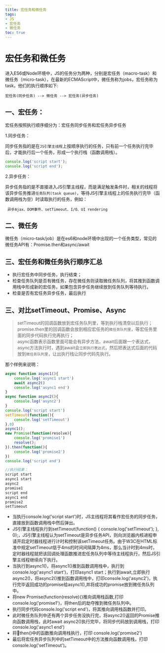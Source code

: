 ```yaml
---
title: 宏任务和微任务
tags: 
- JS
- 宏任务
- 微任务
toc: true
---
```

# 宏任务和微任务
进入ES6或Node环境中，JS的任务分为两种，分别是宏任务（macro-task）和微任务（micro-task），在最新的ECMAScript中，微任务称为jobs，宏任务称为task，他们的执行顺序如下:

`宏任务(同步任务) --> 微任务 --> 宏任务(异步任务)`
## 一、宏任务：
宏任务按照执行顺序细分为：宏任务同步任务和宏任务异步任务

  1.同步任务：

  同步任务指的是在`JS引擎主线程`上按顺序执行的任务，只有前一个任务执行完毕后，才能执行后一个任务，形成一个执行栈（函数调用栈）。
  ```js
  console.log('script start');
  console.log('script end');
  ```
  2.异步任务：

  异步任务指的是不直接进入JS引擎主线程，而是满足触发条件时，相关的线程将该异步任务推进`任务队列(task queue)`，等待JS引擎主线程上的任务执行完毕（函数调用栈为空）时读取执行的任务，例如：

 ` 异步Ajax、DOM事件、setTimeout、I/O、UI rendering`


## 二、微任务
微任务（micro-task/job）是在es6和node环境中出现的一个任务类型，常见的微任务API有：Promise.then和async/await

## 三、宏任务和微任务执行顺序汇总
* 执行宏任务中同步任务，执行结束；
* 检查任务队列是否有微任务，存在微任务则读取微任务队列，将其推到函数调用栈中形成新的宏任务，如果包含异步任务继续放到任务队列等待执行。
* 检查是否有宏任务异步任务，最后执行

<!--more-->
## 三、对比setTimeout、Promise、Async
>setTimeout的回调函数放到宏任务队列里，等到执行栈清空以后执行；<br>
promise.then里的回调函数会放到相应宏任务的`微任务队列里`，等宏任务里面的同步代码执行完再执行；<br>
async函数表示函数里面可能会有异步方法，await后面跟一个表达式，async方法执行时，遇到await会`立即执行表达式`，然后把表达式后面的代码放到`微任务队列里`，让出执行栈让同步代码先执行。

那个样例来说明：
```js
async function async1(){
    console.log('async1 start')
    await async2()
    console.log('async1 end')
}
async function async2(){
    console.log('async2')
}
console.log('script start')
setTimeout(function(){
    console.log('setTimeout')
},0)  
async1();
new Promise(function(resolve){
    console.log('promise1')
    resolve();
}).then(function(){
    console.log('promise2')
})
console.log('script end')

//执行结果：
script start
async1 start
async2
promise1
script end
async1 end
promise2
setTimeout
```
* 当执行console.log('script start')时，JS主线程将其看作宏任务的同步任务，直接放到函数调用栈中然后弹出。
* JS引擎主线程执行到setTimeout(function() { console.log('setTimeout'); }, 0);，JS引擎主线程认为setTimeout是异步任务API，则向浏览器内核进程申请开启定时器线程进行计时和控制该setTimeout任务。由于W3C在HTML标准中规定setTimeout低于4ms的时间间隔算为4ms，那么当计时到4ms时，定时器线程就把该回调处理函数推进宏任务队列中等待主线程执行，然后JS引擎主线程继续向下执行。
* 当执行到async1()，将async1()推到函数调用栈中，执行到console.log('async1 start')，打印async1 start；执行到await,立即执行async2()，将async2()推到函数调用栈中，打印console.log('async2')，执行完毕返回成功的promise给async1(),并将成功的promise放到微任务队列中。
* 将new Promise(function(resolve){}推向调用栈函数,打印console.log('promise1')，将then后的劫夺推到微任务队列中。
* 执行同步代码console.log('script end')，将其推向调用栈函数并打印。
* 此时微任务队列中还有两个异步任务没执行完，将async2()返回的Promise推向函数调用栈，此时await async2()执行完毕，将同步代码放到调用栈，打印console.log('async1 end')
* 将then()中的函数推向调用栈执行，打印 console.log('promise2')
* 最后将宏任务异步队列中的setTimeout中的方法推向函数调用栈，打印console.log('setTimeout')。

